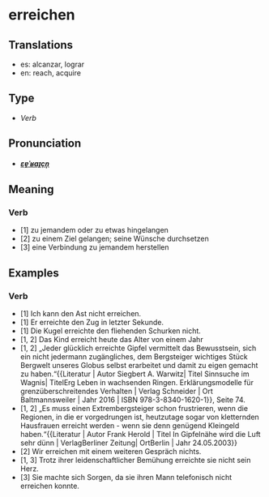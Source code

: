 # erreichen
## Translations
- es: alcanzar, lograr
- en: reach, acquire
## Type
- _Verb_
## Pronunciation
- **_[ɛɐ̯ˈʁaɪ̯çn̩](https://commons.wikimedia.org/wiki/File:De-erreichen.ogg)_**
## Meaning
### Verb
- [1] zu jemandem oder zu etwas hingelangen
- [2] zu einem Ziel gelangen; seine Wünsche durchsetzen
- [3] eine Verbindung zu jemandem herstellen
## Examples
### Verb
- [1] Ich kann den Ast nicht erreichen.
- [1] Er erreichte den Zug in letzter Sekunde.
- [1] Die Kugel erreichte den fliehenden Schurken nicht.
- [1, 2] Das Kind erreicht heute das Alter von einem Jahr
- [1, 2] „Jeder glücklich erreichte Gipfel vermittelt das Bewusstsein, sich ein nicht jedermann zugängliches, dem Bergsteiger wichtiges Stück Bergwelt unseres Globus selbst erarbeitet und damit zu eigen gemacht zu haben.“<ref>{{Literatur | Autor Siegbert A. Warwitz| Titel Sinnsuche im Wagnis| TitelErg Leben in wachsenden Ringen. Erklärungsmodelle für grenzüberschreitendes Verhalten | Verlag Schneider | Ort Baltmannsweiler | Jahr 2016 | ISBN 978-3-8340-1620-1}}, Seite 74.</ref>
- [1, 2] „Es muss einen Extrembergsteiger schon frustrieren, wenn die Regionen, in die er vorgedrungen ist, heutzutage sogar von kletternden Hausfrauen erreicht werden - wenn sie denn genügend Kleingeld haben.“<ref>{{Literatur | Autor Frank Herold | Titel In Gipfelnähe wird die Luft sehr dünn | VerlagBerliner Zeitung| OrtBerlin | Jahr 24.05.2003}}</ref>
- [2] Wir erreichen mit einem weiteren Gespräch nichts.
- [1, 3] Trotz ihrer leidenschaftlicher Bemühung erreichte sie nicht sein Herz.
- [3] Sie machte sich Sorgen, da sie ihren Mann telefonisch nicht erreichen konnte.
